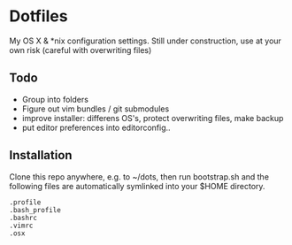 Dotfiles
========

My OS X & \*nix configuration settings. 
Still under construction, use at your own risk (careful with overwriting files)

Todo
-----

* Group into folders
* Figure out vim bundles / git submodules
* improve installer: differens OS's, protect overwriting files, make backup
* put editor preferences into editorconfig..

Installation
------------

Clone this repo anywhere, e.g. to ~/dots, then run bootstrap.sh and the following files are automatically symlinked into your $HOME directory.

    .profile
    .bash_profile
    .bashrc
    .vimrc
    .osx




